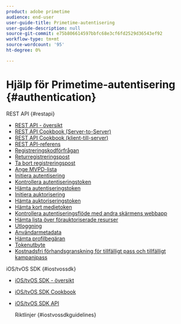 ```yaml
---
product: adobe primetime
audience: end-user
user-guide-title: Primetime-autentisering
user-guide-description: null
source-git-commit: e75b806614597bbfc68e3cf6fd2529d36543ef92
workflow-type: tm+mt
source-wordcount: '95'
ht-degree: 0%

---
```



# Hjälp för Primetime-autentisering {#authentication}

REST API {#restapi}

- [REST API - översikt](/help/authentication/rest-api-overview.md)
- [REST API Cookbook (Server-to-Server)](/help/authentication/rest-api-cookbook-servertoserver.md)
- [REST API Cookbook (klient-till-server)](/help/authentication/rest-api-cookbook-clienttoserver.md)
- [REST API-referens](/help/authentication/rest-api-reference.md)
- [Registreringskodförfrågan](/help/authentication/registration-code-request.md)
- [Returregistreringspost](/help/authentication/return-registration-record.md)
- [Ta bort registreringspost](/help/authentication/delete-registration-record.md)
- [Ange MVPD-lista](/help/authentication/provide-mvpd-list.md)
- [Initiera autentisering](/help/authentication/initiate-authentication.md)
- [Kontrollera autentiseringstoken](/help/authentication/check-authentication-token.md)
- [Hämta autentiseringstoken](/help/authentication/retrieve-authentication-token.md)
- [Initiera auktorisering](/help/authentication/initiate-authorization.md)
- [Hämta auktoriseringstoken](/help/authentication/retrieve-authorization-token.md)
- [Hämta kort medietoken](/help/authentication/obtain-short-media-token.md)
- [Kontrollera autentiseringsflöde med andra skärmens webbapp](/help/authentication/check-authentication-flow-by-second-screen-web-app.md)
- [Hämta lista över förauktoriserade resurser](/help/authentication/retrieve-list-of-preauthorized-resources.md)
- [Utloggning](/help/authentication/logout.md)
- [Användarmetadata](/help/authentication/user-metadata.md)
- [Hämta profilbegäran](/help/authentication/retrieve-profilerequest.md)
- [Tokenutbyte](/help/authentication/token-exchange.md)
- [Kostnadsfri förhandsgranskning för tillfälligt pass och tillfälligt kampanjpass](/help/authentication/free-preview-for-temp-pass-and-promotional-temp-pass.md)

iOS/tvOS SDK {#iostvossdk}

- [iOS/tvOS SDK - översikt](/help/authentication/iostvos-sdk-overview.md)
- [iOS/tvOS SDK Cookbook](/help/authentication/iostvos-sdk-cookbook.md)
- [iOS/tvOS SDK API](/help/authentication/iostvos-sdk-api-reference.md)

   Riktlinjer {#iostvossdkguidelines}


